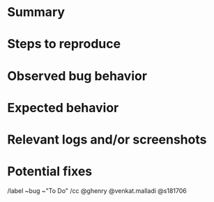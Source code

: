 # Summary


# Steps to reproduce


# Observed bug behavior


# Expected behavior


# Relevant logs and/or screenshots


# Potential fixes



/label ~bug ~"To Do"
/cc @ghenry @venkat.malladi @s181706